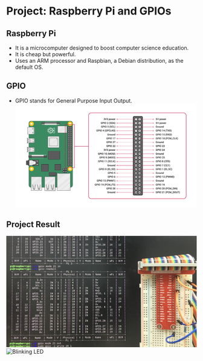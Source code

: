 # Project: Raspberry Pi and GPIOs
## Raspberry Pi
- It is a microcomputer designed to boost computer science education.
- It is cheap but powerful.
- Uses an ARM processor and Raspbian, a Debian distribution, as the default OS.

## GPIO
- GPIO stands for General Purpose Input Output.
![GPIO](GPIO-Pinout-Diagram-2.png)

## Project Result
![GPIO readall](gpio-readall.jpg)
![Blinking LED](result-blinking-led.gif)